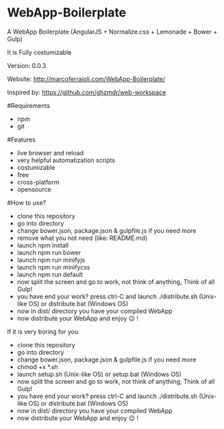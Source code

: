 # WebApp-Boilerplate

A WebApp Boilerplate (AngularJS + Normalize.css + Lemonade + Bower + Gulp)

It is Fully costumizable

Version: 0.0.3

Website: http://marcoferraioli.com/WebApp-Boilerplate/

Inspired by: https://github.com/ghzmdr/web-workspace

#Requirements

+ npm
+ git

#Features

+ live browser and reload
+ very helpful automatization scripts
+ costumizable
+ free
+ cross-platform
+ opensource

#How to use?

+	clone this repository
+	go into directory
+	change bower.json, package.json & gulpfile.js if you need more
+	remove what you not need (like: README.md)
+	launch npm install
+	launch npm run bower
+	launch npm run minifyjs
+	launch npm run minifycss
+	launch npm run default
+	now split the screen and go to work, not think of anything, Think of all Gulp!
+	you have end your work? press ctrl-C and launch ./distribute.sh (Unix-like OS) or distribute.bat (Windows OS)
+	now in dist/ directory you have your compiled WebApp
+	now distribute your WebApp and enjoy :wink: !

If it is very boring for you

+	clone this repository
+	go into directory
+	change bower.json, package.json & gulpfile.js if you need more
+	chmod +x *.sh
+	launch setup.sh (Unix-like OS) or setup.bat (Windows OS)
+	now split the screen and go to work, not think of anything, Think of all Gulp!
+	you have end your work? press ctrl-C and launch ./distribute.sh (Unix-like OS) or distribute.bat (Windows OS)
+	now in dist/ directory you have your compiled WebApp
+	now distribute your WebApp and enjoy :wink: !
